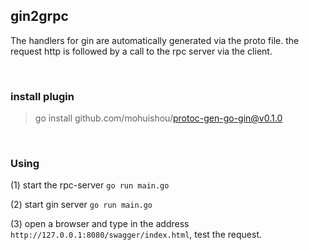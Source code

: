 ## gin2grpc

The handlers for gin are automatically generated via the proto file. the request http is followed by a call to the rpc server via the client.

<br>

### install plugin

> go install github.com/mohuishou/protoc-gen-go-gin@v0.1.0

<br>

### Using

(1) start the rpc-server `go run main.go`

(2) start gin server `go run main.go`

(3) open a browser and type in the address `http://127.0.0.1:8080/swagger/index.html`, test the request.
